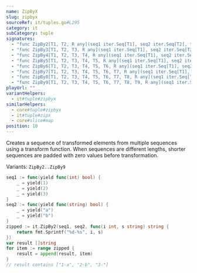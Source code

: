 ```yaml
---
name: ZipByX
slug: zipbyx
sourceRef: it/tuples.go#L295
category: it
subCategory: tuple
signatures:
  - "func ZipBy2[T1, T2, R any](seq1 iter.Seq[T1], seq2 iter.Seq[T2], transform func(T1, T2) R) iter.Seq[R]"
  - "func ZipBy3[T1, T2, T3, R any](seq1 iter.Seq[T1], seq2 iter.Seq[T2], seq3 iter.Seq[T3], transform func(T1, T2, T3) R) iter.Seq[R]"
  - "func ZipBy4[T1, T2, T3, T4, R any](seq1 iter.Seq[T1], seq2 iter.Seq[T2], seq3 iter.Seq[T3], seq4 iter.Seq[T4], transform func(T1, T2, T3, T4) R) iter.Seq[R]"
  - "func ZipBy5[T1, T2, T3, T4, T5, R any](seq1 iter.Seq[T1], seq2 iter.Seq[T2], seq3 iter.Seq[T3], seq4 iter.Seq[T4], seq5 iter.Seq[T5], transform func(T1, T2, T3, T4, T5) R) iter.Seq[R]"
  - "func ZipBy6[T1, T2, T3, T4, T5, T6, R any](seq1 iter.Seq[T1], seq2 iter.Seq[T2], seq3 iter.Seq[T3], seq4 iter.Seq[T4], seq5 iter.Seq[T5], seq6 iter.Seq[T6], transform func(T1, T2, T3, T4, T5, T6) R) iter.Seq[R]"
  - "func ZipBy7[T1, T2, T3, T4, T5, T6, T7, R any](seq1 iter.Seq[T1], seq2 iter.Seq[T2], seq3 iter.Seq[T3], seq4 iter.Seq[T4], seq5 iter.Seq[T5], seq6 iter.Seq[T6], seq7 iter.Seq[T7], transform func(T1, T2, T3, T4, T5, T6, T7) R) iter.Seq[R]"
  - "func ZipBy8[T1, T2, T3, T4, T5, T6, T7, T8, R any](seq1 iter.Seq[T1], seq2 iter.Seq[T2], seq3 iter.Seq[T3], seq4 iter.Seq[T4], seq5 iter.Seq[T5], seq6 iter.Seq[T6], seq7 iter.Seq[T7], seq8 iter.Seq[T8], transform func(T1, T2, T3, T4, T5, T6, T7, T8) R) iter.Seq[R]"
  - "func ZipBy9[T1, T2, T3, T4, T5, T6, T7, T8, T9, R any](seq1 iter.Seq[T1], seq2 iter.Seq[T2], seq3 iter.Seq[T3], seq4 iter.Seq[T4], seq5 iter.Seq[T5], seq6 iter.Seq[T6], seq7 iter.Seq[T7], seq8 iter.Seq[T8], seq9 iter.Seq[T9], transform func(T1, T2, T3, T4, T5, T6, T7, T8, T9) R) iter.Seq[R]"
playUrl: ""
variantHelpers:
  - it#tuple#zipbyx
similarHelpers:
  - core#tuple#zipbyx
  - it#tuple#zipx
  - core#slice#map
position: 10
---
```


Creates a sequence of transformed elements from multiple sequences using a transform function. When sequences are different lengths, shorter sequences are padded with zero values before transformation.

Variants: `ZipBy2..ZipBy9`

```go
seq1 := func(yield func(int) bool) {
    _ = yield(1)
    _ = yield(2)
    _ = yield(3)
}
seq2 := func(yield func(string) bool) {
    _ = yield("a")
    _ = yield("b")
}
zipped := it.ZipBy2(seq1, seq2, func(i int, s string) string {
    return fmt.Sprintf("%d-%s", i, s)
})
var result []string
for item := range zipped {
    result = append(result, item)
}
// result contains ["1-a", "2-b", "3-"]
```